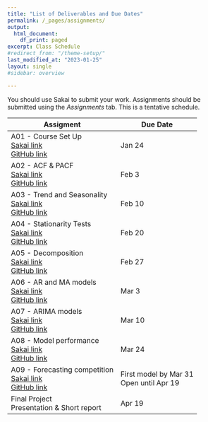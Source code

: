 ```yaml
---
title: "List of Deliverables and Due Dates"
permalink: /_pages/assignments/
output:
  html_document:
    df_print: paged
excerpt: Class Schedule
#redirect_from: "/theme-setup/"
last_modified_at: "2023-01-25"
layout: single
#sidebar: overview

---
```


You should use Sakai to submit your work. Assignments should be submitted using the *Assignments* tab. This is a tentative schedule.
<br>

| Assigment | Due Date |
|------------------|-------------------|
| A01 - Course Set Up <br> [Sakai link](https://sakai.duke.edu/portal/site/a5ad3ba7-7739-47f2-b244-5845e726204e/tool/5ec87633-0272-40ea-9b4b-5ffd65f61cba?panel=Main) <br> [GitHub link](https://github.com/ENV790/TimeSeriesAnalysis_Sp23/blob/main/Assignments/TSA_A01_Sp23.Rmd) | Jan 24 |
| A02 - ACF & PACF <br> [Sakai link](https://sakai.duke.edu/portal/site/a5ad3ba7-7739-47f2-b244-5845e726204e/tool/5ec87633-0272-40ea-9b4b-5ffd65f61cba?panel=Main) <br> [GitHub link](https://github.com/ENV790/TimeSeriesAnalysis_Sp23/blob/main/Assignments/TSA_A02_Sp23.Rmd) | Feb 3 |
| A03 - Trend and Seasonality <br> [Sakai link](https://sakai.duke.edu/portal/site/a5ad3ba7-7739-47f2-b244-5845e726204e/tool/5ec87633-0272-40ea-9b4b-5ffd65f61cba?panel=Main) <br> [GitHub link]((https://github.com/ENV790/TimeSeriesAnalysis_Sp23/blob/main/Assignments/TSA_A03_Sp23.Rmd)) | Feb 10 |
| A04 - Stationarity Tests <br> [Sakai link](https://sakai.duke.edu/portal/site/a5ad3ba7-7739-47f2-b244-5845e726204e/tool/5ec87633-0272-40ea-9b4b-5ffd65f61cba?panel=Main) <br> [GitHub link]((https://github.com/ENV790/TimeSeriesAnalysis_Sp23/blob/main/Assignments/TSA_A04_Sp23.Rmd)) | Feb 20 |
| A05 - Decomposition <br> [Sakai link](https://sakai.duke.edu/portal/site/a5ad3ba7-7739-47f2-b244-5845e726204e/tool/5ec87633-0272-40ea-9b4b-5ffd65f61cba?panel=Main) <br> [GitHub link]((https://github.com/ENV790/TimeSeriesAnalysis_Sp23/blob/main/Assignments/TSA_A05_Sp23.Rmd)) | Feb 27 |
| A06 - AR and MA models <br> [Sakai link]() <br> [GitHub link]() | Mar 3 |
| A07 - ARIMA models <br> [Sakai link]() <br> [GitHub link]() | Mar 10 |
| A08 - Model performance <br> [Sakai link]() <br> [GitHub link]() | Mar 24 |
| A09 - Forecasting competition <br> [Sakai link]() <br> [GitHub link]() | First model by Mar 31 <br> Open until Apr 19 |
| Final Project <br> Presentation & Short report | Apr 19 |
